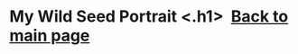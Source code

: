 <h1>My Wild Seed Portrait <.h1>
<img scr="wildseed.jpg">
<a href="index.html">Back to main page</a>
